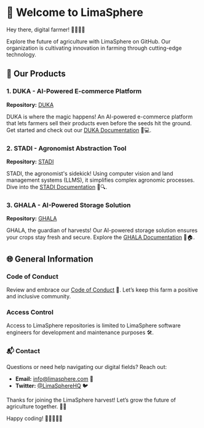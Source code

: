 # 🌱 Welcome to LimaSphere

Hey there, digital farmer! 👩‍🌾👨‍🌾

Explore the future of agriculture with LimaSphere on GitHub. Our organization is cultivating innovation in farming through cutting-edge technology.

## 🚀 Our Products

### 1. DUKA - AI-Powered E-commerce Platform

**Repository:** [DUKA](https://github.com/LimaSphere/DUKA)

DUKA is where the magic happens! An AI-powered e-commerce platform that lets farmers sell their products even before the seeds hit the ground. Get started and check out our [DUKA Documentation](https://github.com/LimaSphere/DUKA/docs/) 🌱💻.

### 2. STADI - Agronomist Abstraction Tool

**Repository:** [STADI](https://github.com/LimaSphere/STADI)

STADI, the agronomist's sidekick! Using computer vision and land management systems (LLMS), it simplifies complex agronomic processes. Dive into the [STADI Documentation](https://github.com/LimaSphere/STADI/docs/) 🌾🔍.

### 3. GHALA - AI-Powered Storage Solution

**Repository:** [GHALA](https://github.com/LimaSphere/GHALA)

GHALA, the guardian of harvests! Our AI-powered storage solution ensures your crops stay fresh and secure. Explore the [GHALA Documentation](https://github.com/LimaSphere/GHALA/docs/) 🌽🏠.

## 🌐 General Information

### Code of Conduct

Review and embrace our [Code of Conduct](https://github.com/.github/CODE_OF_CONDUCT.md) 🤝. Let’s keep this farm a positive and inclusive community.

### Access Control

Access to LimaSphere repositories is limited to LimaSphere software engineers for development and maintenance purposes 🛠️.

### 📬 Contact

Questions or need help navigating our digital fields? Reach out:

- **Email:** info@limasphere.com 📧
- **Twitter:** [@LimaSphereHQ](https://twitter.com/LimaSphereHQ) 🐦

Thanks for joining the LimaSphere harvest! Let’s grow the future of agriculture together. 🌾🚀

Happy coding! 🌱👩‍🌾👨‍🌾
